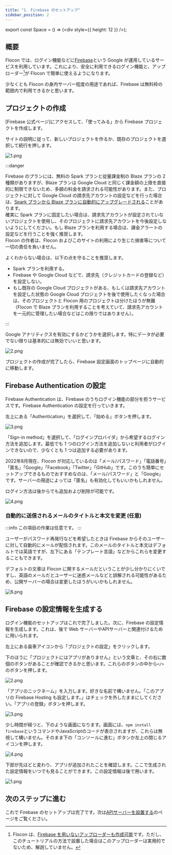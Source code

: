 ```yaml
---
title: "1. Firebase のセットアップ"
sidebar_position: 2
---
```


export const Space = () => (<div style={{ height: 12 }} />);

## 概要

Flocon では、ログイン機能などに[Firebase](https://firebase.google.com/?hl=ja)という Google が運用しているサービスを利用しています。これにより、安全に利用できるログイン機能と、アップローダー[^1]が Flocon で簡単に使えるようになります。

少なくとも Flocon の身内サーバー程度の用途であれば、Firebase は無料枠の範囲内で利用できるかと思います。

## プロジェクトの作成

[Firebase 公式ページ]にアクセスして、「使ってみる」から Firebase プロジェクトを作成します。

サイトの説明に従って、新しいプロジェクトを作るか、既存のプロジェクトを選択して続行を押します。

![1.png](/img/docs/firebase-auth/1.png)

:::danger

Firebase のプランには、無料の Spark プランと従量課金制の Blaze プランの 2 種類がありますが、Blaze プランは Google Cloud と同じく課金額の上限を直接的に制限できないため、多額の料金を請求される可能性があります。また、プロジェクトに対して Google Cloud の請求先アカウントの設定などを行った場合は、[Spark プランから Blaze プランに自動的にアップグレードされる](https://firebase.google.com/docs/projects/billing/firebase-pricing-plans#upgrade-spark-to-blaze)ことがあります。<br />
確実に Spark プランに固定したい場合は、請求先アカウントが設定されていないプロジェクトを使用し、そのプロジェクトに請求先アカウントを今後設定しないようにしてください。もし Blaze プランを利用する場合は、課金アラートの設定などを行うことを強く推奨します。<br />
Flocon の作者は、Flocon およびこのサイトの利用により生じた損害等について一切の責任を負いません。

よくわからない場合は、以下の点を守ることを推奨します。

- Spark プランを利用する。
- Firebase や Google Cloud などで、請求先（クレジットカードの登録など）を設定しない。
- もし既存の Google Cloud プロジェクトがある、もしくは請求先アカウントを設定した状態の Google Cloud プロジェクトを後で使用したくなった場合は、そのプロジェクトと Flocon 用のプロジェクトは分けたほうが無難（Flocon で Blaze プランを利用することを考えていて、請求先アカウントを一元的に管理したい場合などはこの限りではありません）。

:::

<Space />

Google アナリティクスを有効にするかどうかを選択します。特にデータが必要でない限りは基本的には無効でいいと思います。

![2.png](/img/docs/firebase-auth/2.png)

<Space />

プロジェクトの作成が完了したら、Firebase 設定画面のトップページに自動的に移動します。

## Firebase Authentication の設定

Firebase Authentication は、Firebase のうちログイン機能の部分を担うサービスです。Firebase Authentication の設定を行っていきます。

左上にある「Authentication」を選択して、「始める」ボタンを押します。

![3.png](/img/docs/firebase-auth/3.png)

<Space />

「Sign-in method」を選択して、「ログインプロバイダ」から希望するログイン方法を追加します。最低でも 1 つのログイン方法を追加しないと利用者がログインできないので、少なくとも 1 つは追加する必要があります。

2022年8月現在、Flocon が対応しているのは「メール/パスワード」「電話番号」「匿名」「Google」「Facebook」「Twitter」「GitHub」です。このうち簡単にセットアップできるものでおすすめなのは、「メール/パスワード」と「Google」です。サーバーの用途によっては「匿名」も有効化してもいいかもしれません。

ログイン方法は後からでも追加および削除が可能です。

![4.png](/img/docs/firebase-auth/4.png)

### 自動的に送信されるメールのタイトルと本文を変更 (任意)

:::info
この項目の作業は任意です。
:::

ユーザーがパスワード再発行などを希望したときは Firebase からそのユーザーに対して自動的にメールが配信されます。このメールのタイトルと本文はデフォルトでは英語ですが、左下にある「テンプレート言語」などからこれらを変更することもできます。

デフォルトの文章は Flocon に関するメールだということが少し分かりにくいですし、英語のメールだとユーザーに迷惑メールなどと誤解される可能性があるため、公開サーバーの場合は変更したほうがいいかもしれません。

![6.png](/img/docs/firebase-auth/6.png)

## Firebase の設定情報を生成する

ログイン機能のセットアップはこれで完了しました。次に、Firebase の設定情報を生成します。これは、後で Web サーバーやAPIサーバーと関連付けるために用いられます。

左上にある歯車アイコンから「プロジェクトの設定」をクリックします。

下のほうに「プロジェクトにはアプリがありません」という文章と、その右に数個のボタンがあることが確認できるかと思います。これらのボタンの中から`</>`のボタンを押します。

![2.png](/img/docs/firebase-config/2.png)

「アプリのニックネーム」を入力します。好きな名前で構いません。「このアプリの Firebase Hosting も設定します。」はチェックを外したままにしてください。「アプリの登録」ボタンを押します。

![3.png](/img/docs/firebase-config/3.png)

少し時間が経つと、下のような画面になります。画面には、`npm install firebase`というコマンドやJavaScriptのコードが表示されますが、これらは無視して構いません。そのまま下の「コンソールに進む」ボタンか左上の閉じるアイコンを押します。

![4.png](/img/docs/firebase-config/4.png)

下部が先ほどと変わり、アプリが追加されたことを確認します。ここで生成された設定情報をいつでも見ることができます。この設定情報は後で用います。

![1.png](/img/docs/firebase-config/1.png)

## 次のステップに進む

これで Firebase のセットアップは完了です。次は[APIサーバーを設置する](./api_server)のページをご覧ください。

[firebase公式ページ]: https://firebase.google.com/?hl=ja

[^1]: Flocon は、[Firebase を用いないアップローダーも作成可能](/docs/server/details/uploader/embedded)です。ただし、このチュートリアルの方法で設置した場合はこのアップローダーは実用的でないため、解説していません。
